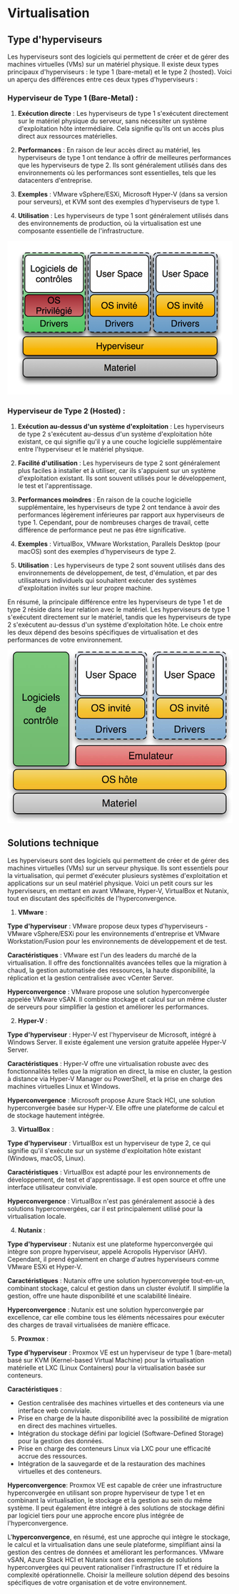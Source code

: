 # Virtualisation

## Type d'hyperviseurs

Les hyperviseurs sont des logiciels qui permettent de créer et de gérer des machines virtuelles (VMs) sur un matériel physique. Il existe deux types principaux d'hyperviseurs : le type 1 (bare-metal) et le type 2 (hosted). Voici un aperçu des différences entre ces deux types d'hyperviseurs :

### Hyperviseur de Type 1 (Bare-Metal) :

1. **Exécution directe** : Les hyperviseurs de type 1 s'exécutent directement sur le matériel physique du serveur, sans nécessiter un système d'exploitation hôte intermédiaire. Cela signifie qu'ils ont un accès plus direct aux ressources matérielles.

2. **Performances** : En raison de leur accès direct au matériel, les hyperviseurs de type 1 ont tendance à offrir de meilleures performances que les hyperviseurs de type 2. Ils sont généralement utilisés dans des environnements où les performances sont essentielles, tels que les datacenters d'entreprise.

3. **Exemples** : VMware vSphere/ESXi, Microsoft Hyper-V (dans sa version pour serveurs), et KVM sont des exemples d'hyperviseurs de type 1.

4. **Utilisation** : Les hyperviseurs de type 1 sont généralement utilisés dans des environnements de production, où la virtualisation est une composante essentielle de l'infrastructure.

![](../medias/cours/virtualisation/hyperviseur-type-1-et-2.png)

### Hyperviseur de Type 2 (Hosted) :

1. **Exécution au-dessus d'un système d'exploitation** : Les hyperviseurs de type 2 s'exécutent au-dessus d'un système d'exploitation hôte existant, ce qui signifie qu'il y a une couche logicielle supplémentaire entre l'hyperviseur et le matériel physique.

2. **Facilité d'utilisation** : Les hyperviseurs de type 2 sont généralement plus faciles à installer et à utiliser, car ils s'appuient sur un système d'exploitation existant. Ils sont souvent utilisés pour le développement, le test et l'apprentissage.

3. **Performances moindres** : En raison de la couche logicielle supplémentaire, les hyperviseurs de type 2 ont tendance à avoir des performances légèrement inférieures par rapport aux hyperviseurs de type 1. Cependant, pour de nombreuses charges de travail, cette différence de performance peut ne pas être significative.

4. **Exemples** : VirtualBox, VMware Workstation, Parallels Desktop (pour macOS) sont des exemples d'hyperviseurs de type 2.

5. **Utilisation** : Les hyperviseurs de type 2 sont souvent utilisés dans des environnements de développement, de test, d'émulation, et par des utilisateurs individuels qui souhaitent exécuter des systèmes d'exploitation invités sur leur propre machine.

En résumé, la principale différence entre les hyperviseurs de type 1 et de type 2 réside dans leur relation avec le matériel. Les hyperviseurs de type 1 s'exécutent directement sur le matériel, tandis que les hyperviseurs de type 2 s'exécutent au-dessus d'un système d'exploitation hôte. Le choix entre les deux dépend des besoins spécifiques de virtualisation et des performances de votre environnement.

![](../medias/cours/virtualisation/telecharger-virtualbox-11.jpg)

## Solutions technique

Les hyperviseurs sont des logiciels qui permettent de créer et de gérer des machines virtuelles (VMs) sur un serveur physique. Ils sont essentiels pour la virtualisation, qui permet d'exécuter plusieurs systèmes d'exploitation et applications sur un seul matériel physique. Voici un petit cours sur les hyperviseurs, en mettant en avant VMware, Hyper-V, VirtualBox et Nutanix, tout en discutant des spécificités de l'hyperconvergence.

1. **VMware** :
   
 **Type d'hyperviseur** : VMware propose deux types d'hyperviseurs - VMware vSphere/ESXi pour les environnements d'entreprise et VMware Workstation/Fusion pour les environnements de développement et de test.
   
 **Caractéristiques** : VMware est l'un des leaders du marché de la virtualisation. Il offre des fonctionnalités avancées telles que la migration à chaud, la gestion automatisée des ressources, la haute disponibilité, la réplication et la gestion centralisée avec vCenter Server.

 **Hyperconvergence** : VMware propose une solution hyperconvergée appelée VMware vSAN. Il combine stockage et calcul sur un même cluster de serveurs pour simplifier la gestion et améliorer les performances.

2. **Hyper-V** :

 **Type d'hyperviseur** : Hyper-V est l'hyperviseur de Microsoft, intégré à Windows Server. Il existe également une version gratuite appelée Hyper-V Server.
   
 **Caractéristiques** : Hyper-V offre une virtualisation robuste avec des fonctionnalités telles que la migration en direct, la mise en cluster, la gestion à distance via Hyper-V Manager ou PowerShell, et la prise en charge des machines virtuelles Linux et Windows.

 **Hyperconvergence** : Microsoft propose Azure Stack HCI, une solution hyperconvergée basée sur Hyper-V. Elle offre une plateforme de calcul et de stockage hautement intégrée.

3. **VirtualBox** :

 **Type d'hyperviseur** : VirtualBox est un hyperviseur de type 2, ce qui signifie qu'il s'exécute sur un système d'exploitation hôte existant (Windows, macOS, Linux).
   
 **Caractéristiques** : VirtualBox est adapté pour les environnements de développement, de test et d'apprentissage. Il est open source et offre une interface utilisateur conviviale.

 **Hyperconvergence** : VirtualBox n'est pas généralement associé à des solutions hyperconvergées, car il est principalement utilisé pour la virtualisation locale.

4. **Nutanix** :

**Type d'hyperviseur** : Nutanix est une plateforme hyperconvergée qui intègre son propre hyperviseur, appelé Acropolis Hypervisor (AHV). Cependant, il prend également en charge d'autres hyperviseurs comme VMware ESXi et Hyper-V.
   
**Caractéristiques** : Nutanix offre une solution hyperconvergée tout-en-un, combinant stockage, calcul et gestion dans un cluster évolutif. Il simplifie la gestion, offre une haute disponibilité et une scalabilité linéaire.

**Hyperconvergence** : Nutanix est une solution hyperconvergée par excellence, car elle combine tous les éléments nécessaires pour exécuter des charges de travail virtualisées de manière efficace.

5. **Proxmox** :

**Type d'hyperviseur** : Proxmox VE est un hyperviseur de type 1 (bare-metal) basé sur KVM (Kernel-based Virtual Machine) pour la virtualisation matérielle et LXC (Linux Containers) pour la virtualisation basée sur conteneurs.

**Caractéristiques** :
- Gestion centralisée des machines virtuelles et des conteneurs via une interface web conviviale.
- Prise en charge de la haute disponibilité avec la possibilité de migration en direct des machines virtuelles.
- Intégration du stockage défini par logiciel (Software-Defined Storage) pour la gestion des données.
- Prise en charge des conteneurs Linux via LXC pour une efficacité accrue des ressources.
- Intégration de la sauvegarde et de la restauration des machines virtuelles et des conteneurs.

**Hyperconvergence**:
Proxmox VE est capable de créer une infrastructure hyperconvergée en utilisant son propre hyperviseur de type 1 et en combinant la virtualisation, le stockage et la gestion au sein du même système.
Il peut également être intégré à des solutions de stockage défini par logiciel tiers pour une approche encore plus intégrée de l'hyperconvergence.

L'**hyperconvergence**, en résumé, est une approche qui intègre le stockage, le calcul et la virtualisation dans une seule plateforme, simplifiant ainsi la gestion des centres de données et améliorant les performances. VMware vSAN, Azure Stack HCI et Nutanix sont des exemples de solutions hyperconvergées qui peuvent rationaliser l'infrastructure IT et réduire la complexité opérationnelle. Choisir la meilleure solution dépend des besoins spécifiques de votre organisation et de votre environnement.